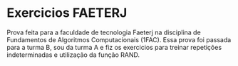 # Exercicios FAETERJ

Prova feita para a faculdade de tecnologia Faeterj na disciplina de Fundamentos de Algoritmos Computacionais (1FAC).
Essa prova foi passada para a turma B, sou da turma A e fiz os exercicios para treinar repetições indeterminadas e utilização da função RAND.
